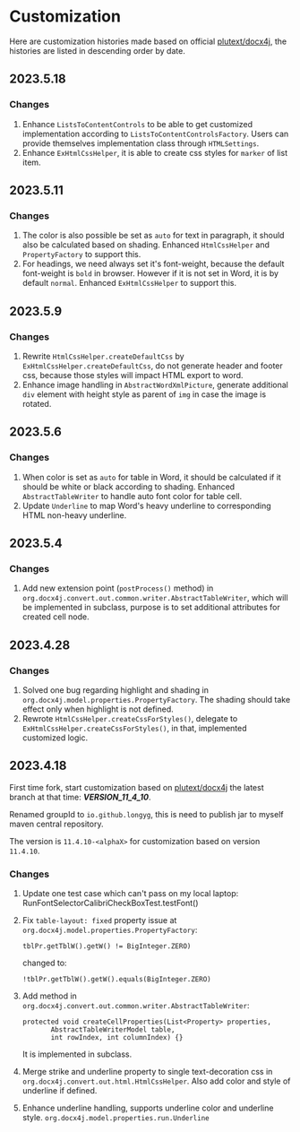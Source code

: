 # Customization

Here are customization histories made based on official [plutext/docx4j](https://github.com/plutext/docx4j),
the histories are listed in descending order by date.

## 2023.5.18
### Changes
1. Enhance `ListsToContentControls` to be able to get customized implementation according to `ListsToContentControlsFactory`. Users can provide themselves implementation class through `HTMLSettings`.
2. Enhance `ExHtmlCssHelper`, it is able to create css styles for `marker` of list item. 

## 2023.5.11
### Changes
1. The color is also possible be set as `auto` for text in paragraph, it should also be calculated based on shading. Enhanced `HtmlCssHelper` and `PropertyFactory` to support this.
2. For headings, we need always set it's font-weight, because the default font-weight is `bold` in browser. However if it is not set in Word, it is by default `normal`. Enhanced `ExHtmlCssHelper` to support this. 

## 2023.5.9
### Changes
1. Rewrite `HtmlCssHelper.createDefaultCss` by `ExHtmlCssHelper.createDefaultCss`, do not generate header and footer css, because those styles will impact HTML export to word.
2. Enhance image handling in `AbstractWordXmlPicture`, generate additional `div` element with height style as parent of `img` in case the image is rotated.

## 2023.5.6
### Changes
1. When color is set as `auto` for table in Word, it should be calculated if it should be white or black according to shading.
   Enhanced `AbstractTableWriter` to handle auto font color for table cell.
2. Update `Underline` to map Word's heavy underline to corresponding HTML non-heavy underline.

## 2023.5.4
### Changes
1. Add new extension point (`postProcess()` method) in `org.docx4j.convert.out.common.writer.AbstractTableWriter`, which will be implemented in subclass, purpose is to set additional attributes for created cell node.

## 2023.4.28
### Changes
1. Solved one bug regarding highlight and shading in `org.docx4j.model.properties.PropertyFactory`. The shading should take effect only when highlight is not defined.
2. Rewrote `HtmlCssHelper.createCssForStyles()`, delegate to `ExHtmlCssHelper.createCssForStyles()`, in that, implemented customized logic.

## 2023.4.18

First time fork, start customization based on [plutext/docx4j](https://github.com/plutext/docx4j) the latest branch at that
time: **_VERSION_11_4_10_**.

Renamed groupId to `io.github.longyg`, this is need to publish jar to myself maven central repository.

The version is `11.4.10-<alphaX>` for customization based on version `11.4.10`.

### Changes

1. Update one test case which can't pass on my local laptop: RunFontSelectorCalibriCheckBoxTest.testFont()
2. Fix `table-layout: fixed` property issue at `org.docx4j.model.properties.PropertyFactory`:

   ```
   tblPr.getTblW().getW() != BigInteger.ZERO) 
   ```
   changed to:

   ```
   !tblPr.getTblW().getW().equals(BigInteger.ZERO)
   ```
3. Add method in `org.docx4j.convert.out.common.writer.AbstractTableWriter`:
   
   ```
   protected void createCellProperties(List<Property> properties, 
          AbstractTableWriterModel table, 
          int rowIndex, int columnIndex) {}
   ```

   It is implemented in subclass.
4. Merge strike and underline property to single text-decoration css in `org.docx4j.convert.out.html.HtmlCssHelper`.
   Also add color and style of underline if defined.

5. Enhance underline handling, supports underline color and underline style.
   `org.docx4j.model.properties.run.Underline`